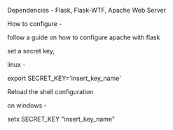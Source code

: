 Dependencies - Flask, Flask-WTF, Apache Web Server

How to configure -

follow a guide on how to configure apache with flask

set a secret key, 

linux -

export SECRET_KEY='insert_key_name'

Reload the shell configuration

on windows -

setx SECRET_KEY "insert_key_name"

